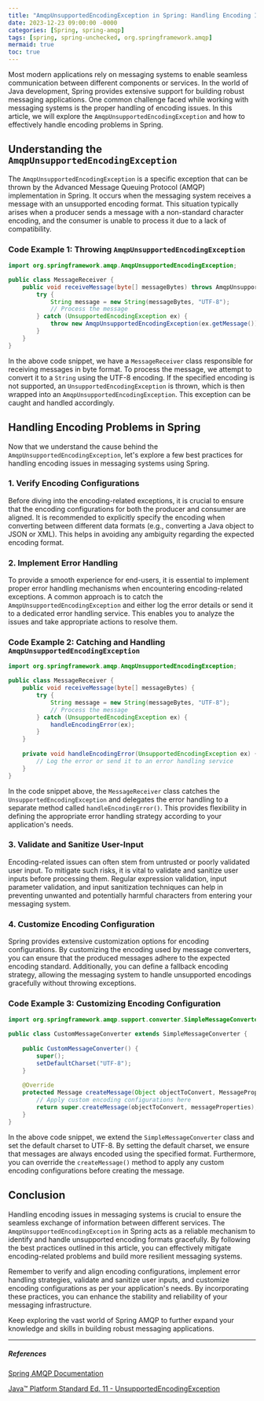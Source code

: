```yaml
---
title: "AmqpUnsupportedEncodingException in Spring: Handling Encoding Issues in Messaging Systems"
date: 2023-12-23 09:00:00 -0000
categories: [Spring, spring-amqp]
tags: [spring, spring-unchecked, org.springframework.amqp]
mermaid: true
toc: true
---
```



Most modern applications rely on messaging systems to enable seamless communication between different components or services. In the world of Java development, Spring provides extensive support for building robust messaging applications. One common challenge faced while working with messaging systems is the proper handling of encoding issues. In this article, we will explore the `AmqpUnsupportedEncodingException` and how to effectively handle encoding problems in Spring.

## Understanding the `AmqpUnsupportedEncodingException`

The `AmqpUnsupportedEncodingException` is a specific exception that can be thrown by the Advanced Message Queuing Protocol (AMQP) implementation in Spring. It occurs when the messaging system receives a message with an unsupported encoding format. This situation typically arises when a producer sends a message with a non-standard character encoding, and the consumer is unable to process it due to a lack of compatibility.

### Code Example 1: Throwing `AmqpUnsupportedEncodingException`

```java
import org.springframework.amqp.AmqpUnsupportedEncodingException;

public class MessageReceiver {
    public void receiveMessage(byte[] messageBytes) throws AmqpUnsupportedEncodingException {
        try {
            String message = new String(messageBytes, "UTF-8");
            // Process the message
        } catch (UnsupportedEncodingException ex) {
            throw new AmqpUnsupportedEncodingException(ex.getMessage());
        }
    }
}
```
In the above code snippet, we have a `MessageReceiver` class responsible for receiving messages in byte format. To process the message, we attempt to convert it to a `String` using the UTF-8 encoding. If the specified encoding is not supported, an `UnsupportedEncodingException` is thrown, which is then wrapped into an `AmqpUnsupportedEncodingException`. This exception can be caught and handled accordingly.

## Handling Encoding Problems in Spring

Now that we understand the cause behind the `AmqpUnsupportedEncodingException`, let's explore a few best practices for handling encoding issues in messaging systems using Spring.

### 1. Verify Encoding Configurations

Before diving into the encoding-related exceptions, it is crucial to ensure that the encoding configurations for both the producer and consumer are aligned. It is recommended to explicitly specify the encoding when converting between different data formats (e.g., converting a Java object to JSON or XML). This helps in avoiding any ambiguity regarding the expected encoding format.

### 2. Implement Error Handling

To provide a smooth experience for end-users, it is essential to implement proper error handling mechanisms when encountering encoding-related exceptions. A common approach is to catch the `AmqpUnsupportedEncodingException` and either log the error details or send it to a dedicated error handling service. This enables you to analyze the issues and take appropriate actions to resolve them.

### Code Example 2: Catching and Handling `AmqpUnsupportedEncodingException`

```java
import org.springframework.amqp.AmqpUnsupportedEncodingException;

public class MessageReceiver {
    public void receiveMessage(byte[] messageBytes) {
        try {
            String message = new String(messageBytes, "UTF-8");
            // Process the message
        } catch (UnsupportedEncodingException ex) {
            handleEncodingError(ex);
        }
    }
    
    private void handleEncodingError(UnsupportedEncodingException ex) {
        // Log the error or send it to an error handling service
    }
}
```
In the code snippet above, the `MessageReceiver` class catches the `UnsupportedEncodingException` and delegates the error handling to a separate method called `handleEncodingError()`. This provides flexibility in defining the appropriate error handling strategy according to your application's needs.

### 3. Validate and Sanitize User-Input

Encoding-related issues can often stem from untrusted or poorly validated user input. To mitigate such risks, it is vital to validate and sanitize user inputs before processing them. Regular expression validation, input parameter validation, and input sanitization techniques can help in preventing unwanted and potentially harmful characters from entering your messaging system.

### 4. Customize Encoding Configuration

Spring provides extensive customization options for encoding configurations. By customizing the encoding used by message converters, you can ensure that the produced messages adhere to the expected encoding standard. Additionally, you can define a fallback encoding strategy, allowing the messaging system to handle unsupported encodings gracefully without throwing exceptions.

### Code Example 3: Customizing Encoding Configuration

```java
import org.springframework.amqp.support.converter.SimpleMessageConverter;

public class CustomMessageConverter extends SimpleMessageConverter {
    
    public CustomMessageConverter() {
        super();
        setDefaultCharset("UTF-8");
    }
    
    @Override
    protected Message createMessage(Object objectToConvert, MessageProperties messageProperties) throws MessageConversionException {
        // Apply custom encoding configurations here
        return super.createMessage(objectToConvert, messageProperties);
    }
}
```
In the above code snippet, we extend the `SimpleMessageConverter` class and set the default charset to UTF-8. By setting the default charset, we ensure that messages are always encoded using the specified format. Furthermore, you can override the `createMessage()` method to apply any custom encoding configurations before creating the message.

## Conclusion

Handling encoding issues in messaging systems is crucial to ensure the seamless exchange of information between different services. The `AmqpUnsupportedEncodingException` in Spring acts as a reliable mechanism to identify and handle unsupported encoding formats gracefully. By following the best practices outlined in this article, you can effectively mitigate encoding-related problems and build more resilient messaging systems.

Remember to verify and align encoding configurations, implement error handling strategies, validate and sanitize user inputs, and customize encoding configurations as per your application's needs. By incorporating these practices, you can enhance the stability and reliability of your messaging infrastructure.

Keep exploring the vast world of Spring AMQP to further expand your knowledge and skills in building robust messaging applications.

---

##### References
[Spring AMQP Documentation](https://docs.spring.io/spring-amqp/docs/)

[Java™ Platform Standard Ed. 11 - UnsupportedEncodingException](https://docs.oracle.com/en/java/javase/11/docs/api/java.base/java/io/UnsupportedEncodingException.html)